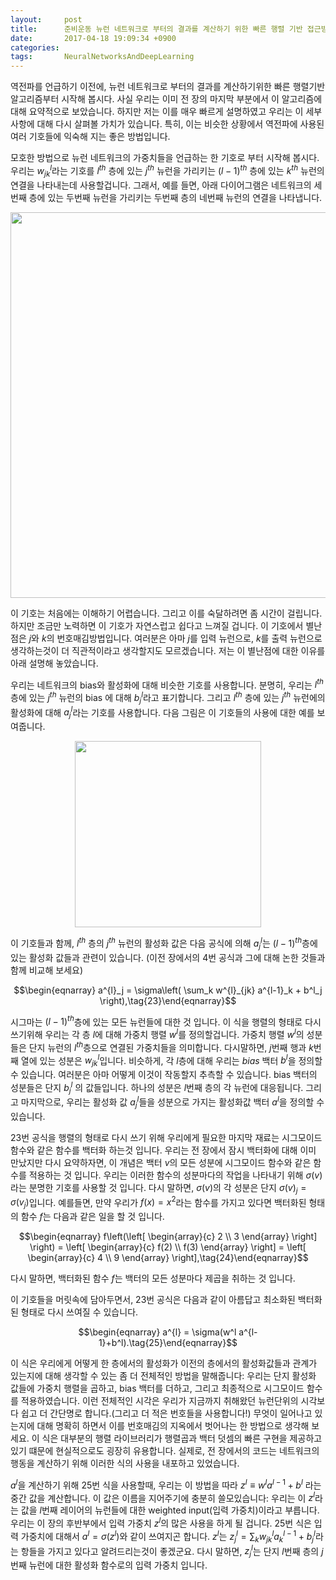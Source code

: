 ```yaml
---
layout:     post
title:      준비운동 뉴런 네트워크로 부터의 결과를 계산하기 위한 빠른 행렬 기반 접근방법
date:       2017-04-18 19:09:34 +0900
categories: 
tags:       NeuralNetworksAndDeepLearning
---
```

역전파를 언급하기 이전에, 뉴런 네트워크로 부터의 결과를 계산하기위한 빠른 행렬기반 알고리즘부터 시작해 봅시다. 사실 우리는 이미 전 장의 마지막 부분에서 이 알고리즘에 대해 요약적으로 보았습니다. 하지만 저는 이를 매우 빠르게 설명하였고 우리는 이 세부사항에 대해 다시 살펴볼 가치가 있습니다. 특히, 이는 비슷한 상황에서 역전파에 사용된 여러 기호들에 익숙해 지는 좋은 방법입니다.

모호한 방법으로 뉴런 네트워크의 가중치들을 언급하는 한 기호로 부터 시작해 봅시다. 우리는 $w^l_{jk}$라는 기호를 $l^{th}$ 층에 있는 $j^{th}$ 뉴런을 가리키는 $(l-1)^{th}$ 층에 있는 $k^{th}$ 뉴런의 연결을 나타내는데 사용할겁니다. 그래서, 예를 들면, 아래 다이어그램은 네트워크의 세번째 층에 있는 두번째 뉴런을 가리키는 두번째 층의 네번째 뉴런의 연결을 나타냅니다.

<center><img src="/assets/neuralnet/tikz16.png" style="max-width:100%;height:auto"  height="243" width="617"/></center>

<!-- more -->

이 기호는 처음에는 이해하기 어렵습니다. 그리고 이를 숙달하려면 좀 시간이 걸립니다. 하지만 조금만 노력하면 이 기호가 자연스럽고 쉽다고 느껴질 겁니다. 이 기호에서 별난점은 $j$와 $k$의 번호매김방법입니다. 여러분은 아마 $j$를 입력 뉴런으로, $k$를 출력 뉴런으로 생각하는것이 더 직관적이라고 생각할지도 모르겠습니다. 저는 이 별난점에 대한 이유를 아래 설명해 놓았습니다.

우리는 네트워크의 bias와 활성화에 대해 비슷한 기호를 사용합니다. 분명히, 우리는 $l^{th}$ 층에 있는 $j^{th}$ 뉴런의 bias 에 대해 $b^l_j$라고 표기합니다. 그리고 $l^{th}$ 층에 있는 $j^{th}$ 뉴런에의 활성화에 대해 $a^l_j$라는 기호를 사용합니다. 다음 그림은 이 기호들의 사용에 대한 예를 보여줍니다.

<center><img src="/assets/neuralnet/tikz17.png" style="max-width:100%;height:auto"  height="243" width="298"/></center>

이 기호들과 함께, $l^{th}$ 층의 $j^{th}$ 뉴런의 활성화 값은 다음 공식에 의해 $a^l_j$는 $(l-1)^{th}$층에 있는 활성화 값들과 관련이 있습니다. (이전 장에서의 4번 공식과 그에 대해 논한 것들과 함께 비교해 보세요)

$$\begin{eqnarray}   a^{l}_j = \sigma\left( \sum_k w^{l}_{jk} a^{l-1}_k + b^l_j \right),\tag{23}\end{eqnarray}$$

시그마는 $(l-1)^{th}$층에 있는 모든 뉴런들에 대한 것 입니다. 이 식을 행렬의 형태로 다시 쓰기위해 우리는 각 층 $l$에 대해 가중치 행렬 $w^l$를 정의할겁니다. 가중치 행렬 $w^l$의 성분들은 단지 뉴런의 $l^{th}$층으로 연결된 가중치들을 의미합니다. 다시말하면, $j$번째 행과 $k$번째 열에 있는 성분은 $w^l_{jk}$입니다. 비슷하게, 각 $l$층에 대해 우리는 $bias$ 백터 $b^l$을 정의할 수 있습니다. 여러분은 아마 어떻게 이것이 작동할지 추측할 수 있습니다. bias 백터의 성분들은 단지 $b^l_j$ 의 값들입니다. 하나의 성분은 $l$번째 층의 각 뉴런에 대응됩니다. 그리고 마지막으로, 우리는 활성화 값 $a^l_j$들을 성분으로 가지는 활성화값 백터 $a^l$을 정의할 수 있습니다.

23번 공식을 행렬의 형태로 다시 쓰기 위해 우리에게 필요한 마지막 재료는 시그모이드 함수와 같은 함수를 백터화 하는것 입니다. 우리는 전 장에서 잠시 백터화에 대해 이미 만났지만 다시 요약하자면, 이 개념은 백터 $v$의 모든 성분에 시그모이드 함수와 같은 함수를 적용하는 것 입니다. 우리는 이러한 함수의 성분마다의 작업을 나타내기 위해 $\sigma (v)$라는 분명한 기호를 사용할 것 입니다. 다시 말하면, $\sigma (v)$의 각 성분은 단지 $\sigma (v)_j=\sigma (v_j)$입니다. 예를들면, 만약 우리가 $f(x)=x^2$라는 함수를 가지고 있다면 백터화된 형태의 함수 $f$는 다음과 같은 일을 할 것 입니다.

$$\begin{eqnarray}  f\left(\left[ \begin{array}{c} 2 \\ 3 \end{array} \right] \right)  = \left[ \begin{array}{c} f(2) \\ f(3) \end{array} \right]  = \left[ \begin{array}{c} 4 \\ 9 \end{array} \right],\tag{24}\end{eqnarray}$$

다시 말하면, 백터화된 함수 $f$는 백터의 모든 성분마다 제곱을 취하는 것 입니다.

이 기호들을 머릿속에 담아두면서, 23번 공식은 다음과 같이 아름답고 최소화된 백터화된 형태로 다시 쓰여질 수 있습니다.

$$\begin{eqnarray}   a^{l} = \sigma(w^l a^{l-1}+b^l).\tag{25}\end{eqnarray}$$

이 식은 우리에게 어떻게 한 층에서의 활성화가 이전의 층에서의 활성화값들과 관계가 있는지에 대해 생각할 수 있는 좀 더 전체적인 방법을 말해줍니다: 우리는 단지 활성화 값들에 가중치 행렬을 곱하고, bias 백터를 더하고, 그리고 최종적으로 시그모이드 함수를 적용하였습니다. 이런 전체적인 시각은 우리가 지금까지 취해왔던 뉴런단위의 시각보다 쉽고 더 간단명로 합니다.(그리고 더 적은 번호들을 사용합니다!) 무엇이 일어나고 있는지에 대해 명확히 하면서 이를 번호매김의 지옥에서 벗어나는 한 방법으로 생각해 보세요. 이 식은 대부분의 행렬 라이브러리가 행렬곱과 백터 덧셈의 빠른 구현을 제공하고 있기 떄문에 현실적으로도 굉장히 유용합니다. 실제로, 전 장에서의 코드는 네트워크의 행동을 계산하기 위해 이러한 식의 사용을 내포하고 있었습니다.

$a^l$을 계산하기 위해 25번 식을 사용할때, 우리는 이 방법을 따라 $z^l \equiv w^la^{l-1}+b^l$ 라는 중간 값을 계산합니다. 이 값은 이름을 지어주기에 충분히 쓸모있습니다: 우리는 이 $z^l$라는 값을 $l$번째 레이어의 뉴런들에 대한 weighted input(입력 가중치)이라고 부릅니다. 우리는 이 장의 후반부에서 입력 가중치 $z^l$의 많은 사용을 하게 될 겁니다. 25번 식은 입력 가중치에 대해서 $a^l=\sigma (z^l)$와 같이 쓰여지곤 합니다. $z^l$는 $z^l_j=\sum_k w^l_{jk}a^{l-1}_k+b^l_j$라는 항들을 가지고 있다고 알려드리는것이 좋겠군요. 다시 말하면, $z^l_j$는 단지 $l$번째 층의 $j$번째 뉴런에 대한 활성화 함수로의 입력 가중치 입니다.

